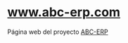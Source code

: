 www.abc-erp.com
=====================

Página web del proyecto [ABC-ERP](http://github.com/arkabytes/abc)

